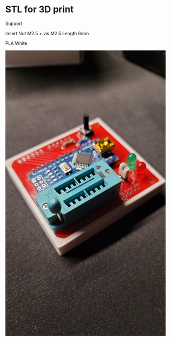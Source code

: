# STL for 3D print

Support

Insert Nut M2.5 + vis M2.5 Length 6mm

PLA White

![support](https://github.com/Jean-Fred64/DRAM_Tester_Arduino/blob/main/IMG/3D%20print%20support.jpg)
